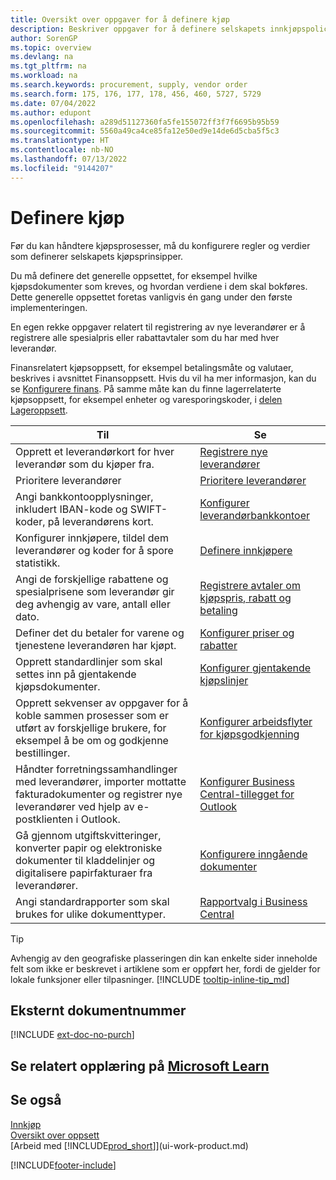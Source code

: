 ```yaml
---
title: Oversikt over oppgaver for å definere kjøp
description: Beskriver oppgaver for å definere selskapets innkjøpspolicyer og definere kjøpsprosessene.
author: SorenGP
ms.topic: overview
ms.devlang: na
ms.tgt_pltfrm: na
ms.workload: na
ms.search.keywords: procurement, supply, vendor order
ms.search.form: 175, 176, 177, 178, 456, 460, 5727, 5729
ms.date: 07/04/2022
ms.author: edupont
ms.openlocfilehash: a289d51127360fa5fe155072ff3f7f6695b95b59
ms.sourcegitcommit: 5560a49ca4ce85fa12e50ed9e14de6d5cba5f5c3
ms.translationtype: HT
ms.contentlocale: nb-NO
ms.lasthandoff: 07/13/2022
ms.locfileid: "9144207"
---
```

# <a name="setting-up-purchasing"></a>Definere kjøp

Før du kan håndtere kjøpsprosesser, må du konfigurere regler og verdier som definerer selskapets kjøpsprinsipper.

Du må definere det generelle oppsettet, for eksempel hvilke kjøpsdokumenter som kreves, og hvordan verdiene i dem skal bokføres. Dette generelle oppsettet foretas vanligvis én gang under den første implementeringen.

En egen rekke oppgaver relatert til registrering av nye leverandører er å registrere alle spesialpris eller rabattavtaler som du har med hver leverandør.

Finansrelatert kjøpsoppsett, for eksempel betalingsmåte og valutaer, beskrives i avsnittet Finansoppsett. Hvis du vil ha mer informasjon, kan du se [Konfigurere finans](finance-setup-finance.md). På samme måte kan du finne lagerrelaterte kjøpsoppsett, for eksempel enheter og varesporingskoder, i [delen Lageroppsett](inventory-setup-inventory.md).

| Til | Se |
| --- | --- |
| Opprett et leverandørkort for hver leverandør som du kjøper fra. |[Registrere nye leverandører](purchasing-how-register-new-vendors.md) |
| Prioritere leverandører |[Prioritere leverandører](purchasing-how-prioritize-vendors.md) |
| Angi bankkontoopplysninger, inkludert IBAN-kode og SWIFT-koder, på leverandørens kort. | [Konfigurer leverandørbankkontoer](purchasing-how-set-up-vendors-bank-accounts.md) |
| Konfigurer innkjøpere, tildel dem leverandører og koder for å spore statistikk. |[Definere innkjøpere](purchasing-how-setup-purchasers.md) |
| Angi de forskjellige rabattene og spesialprisene som leverandør gir deg avhengig av vare, antall eller dato. |[Registrere avtaler om kjøpspris, rabatt og betaling](purchasing-how-record-purchase-price-discount-payment-agreements.md) |
| Definer det du betaler for varene og tjenestene leverandøren har kjøpt.  | [Konfigurer priser og rabatter](across-prices-and-discounts.md) |
| Opprett standardlinjer som skal settes inn på gjentakende kjøpsdokumenter. | [Konfigurer gjentakende kjøpslinjer](purchasing-how-work-recurring-purchase-lines.md) |
| Opprett sekvenser av oppgaver for å koble sammen prosesser som er utført av forskjellige brukere, for eksempel å be om og godkjenne bestillinger. | [Konfigurer arbeidsflyter for kjøpsgodkjenning](across-set-up-workflows.md) |
| Håndter forretningssamhandlinger med leverandører, importer mottatte fakturadokumenter og registrer nye leverandører ved hjelp av e-postklienten i Outlook. | [Konfigurer Business Central-tillegget for Outlook](admin-outlook.md) |
| Gå gjennom utgiftskvitteringer, konverter papir og elektroniske dokumenter til kladdelinjer og digitalisere papirfakturaer fra leverandører. | [Konfigurere inngående dokumenter](across-how-setup-income-documents.md) |
| Angi standardrapporter som skal brukes for ulike dokumenttyper. |[Rapportvalg i Business Central](across-report-selections.md)|

> [!TIP]
> Avhengig av den geografiske plasseringen din kan enkelte sider inneholde felt som ikke er beskrevet i artiklene som er oppført her, fordi de gjelder for lokale funksjoner eller tilpasninger. [!INCLUDE [tooltip-inline-tip_md](includes/tooltip-inline-tip_md.md)]

## <a name="external-document-number"></a>Eksternt dokumentnummer

[!INCLUDE [ext-doc-no-purch](includes/ext-doc-no-purch.md)]

## <a name="see-related-training-at-microsoft-learn"></a>Se relatert opplæring på [Microsoft Learn](/learn/paths/trade-get-started-dynamics-365-business-central/)

## <a name="see-also"></a>Se også

[Innkjøp](purchasing-manage-purchasing.md)  
[Oversikt over oppsett](setup.md)  
[Arbeid med [!INCLUDE[prod_short](includes/prod_short.md)]](ui-work-product.md)

[!INCLUDE[footer-include](includes/footer-banner.md)]
